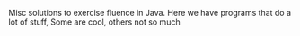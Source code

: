 Misc solutions to exercise fluence in Java. Here we have programs that do a lot of stuff, Some are cool, others not so much
